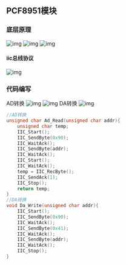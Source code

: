 ## PCF8951模块
### 底层原理
![img](https://img2023.cnblogs.com/blog/3583913/202503/3583913-20250305224942414-576689060.png)
![img](https://img2023.cnblogs.com/blog/3583913/202503/3583913-20250305225800939-586439045.png)
![img](https://img2023.cnblogs.com/blog/3583913/202503/3583913-20250305230607253-2048165507.png)

#### iic总线协议
![img](https://img2023.cnblogs.com/blog/3583913/202503/3583913-20250305231226902-1260325038.png)


### 代码编写
AD转换
![img](https://img2023.cnblogs.com/blog/3583913/202503/3583913-20250305233213221-1958587324.png)
![img](https://img2023.cnblogs.com/blog/3583913/202503/3583913-20250305233519952-1429418789.png)
DA转换
![img](https://img2023.cnblogs.com/blog/3583913/202503/3583913-20250305234609539-1532625651.png)
```cpp
//AD转换
unsigned char Ad_Read(unsigned char addr){
    unsigned char temp;
    IIC_Start();
    IIC_SendByte(0x90);
    IIC_WaitAck();
    IIC_SendByte(addr);
    IIC_WaitAck();
    IIC_Start();
    IIC_WaitAck();
    temp = IIC_RecByte();
    IIC_SendAck(1);
    IIC_Stop();
    return temp;
}
//DA转换
void Da_Write(unsigned char addr){
    IIC_Start();
    IIC_SendByte(0x90);
    IIC_WaitAck();
    IIC_SendByte(0x41);
    IIC_WaitAck();
    IIC_SendByte(addr);
    IIC_WaitAck();
    IIC_Stop();
}
```